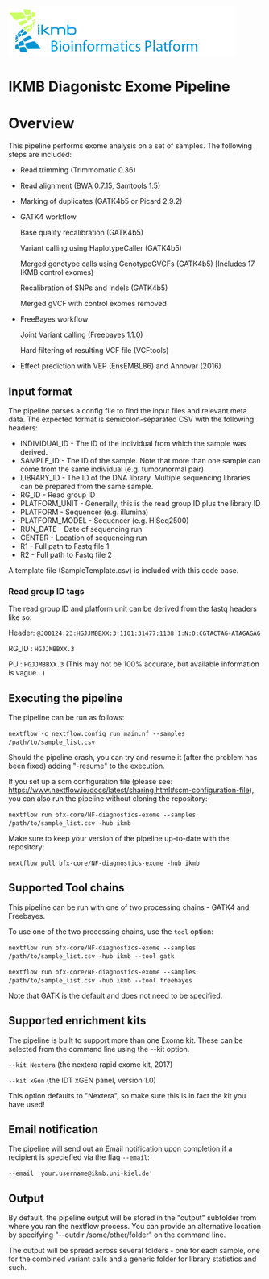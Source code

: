 ![](images/ikmb_bfx_logo.png)

# IKMB Diagonistc Exome Pipeline

# Overview

This pipeline performs exome analysis on a set of samples. The following steps are included:

* Read trimming (Trimmomatic 0.36)

* Read alignment (BWA 0.7.15, Samtools 1.5)

* Marking of duplicates (GATK4b5 or Picard 2.9.2)

* GATK4 workflow

  Base quality recalibration (GATK4b5)

  Variant calling using HaplotypeCaller (GATK4b5) 

  Merged genotype calls using GenotypeGVCFs (GATK4b5) [Includes 17 IKMB control exomes)

  Recalibration of SNPs and Indels (GATK4b5)

  Merged gVCF with control exomes removed

* FreeBayes workflow

  Joint Variant calling (Freebayes 1.1.0)

  Hard filtering of resulting VCF file (VCFtools)

* Effect prediction with VEP (EnsEMBL86) and Annovar (2016)

## Input format

The pipeline parses a config file to find the input files and relevant meta data. The expected format is semicolon-separated CSV with the following headers:

  * INDIVIDUAl_ID - The ID of the individual from which the sample was derived.
  * SAMPLE_ID - The ID of the sample. Note that more than one sample can come from the same individual (e.g. tumor/normal pair)
  * LIBRARY_ID - The ID of the DNA library. Multiple sequencing libraries can be prepared from the same sample.
  * RG_ID - Read group ID
  * PLATFORM_UNIT - Generally, this is the read group ID plus the library ID
  * PLATFORM - Sequencer (e.g. illumina)
  * PLATFORM_MODEL - Sequencer (e.g. HiSeq2500)
  * RUN_DATE - Date of sequencing run
  * CENTER - Location of sequencing run
  * R1 - Full path to Fastq file 1
  * R2 - Full path to Fastq file 2

A template file (SampleTemplate.csv) is included with this code base. 

### Read group ID tags

The read group ID and platform unit can be derived from the fastq headers like so:

Header: `@J00124:23:HGJJMBBXX:3:1101:31477:1138 1:N:0:CGTACTAG+ATAGAGAG`

RG_ID : `HGJJMBBXX.3`

PU : `HGJJMBBXX.3` (This may not be 100% accurate, but available information is vague...)

## Executing the pipeline

The pipeline can be run as follows:

`nextflow -c nextflow.config run main.nf --samples /path/to/sample_list.csv`

Should the pipeline crash, you can try and resume it (after the problem has been fixed) adding "-resume" to the execution. 

If you set up a scm configuration file (please see: https://www.nextflow.io/docs/latest/sharing.html#scm-configuration-file), you can also run the pipeline without cloning the repository:

`nextflow run bfx-core/NF-diagnostics-exome --samples /path/to/sample_list.csv -hub ikmb`

Make sure to keep your version of the pipeline up-to-date with the repository:

`nextflow pull bfx-core/NF-diagnostics-exome -hub ikmb`

## Supported Tool chains

This pipeline can be run with one of two processing chains - GATK4 and Freebayes. 

To use one of the two processing chains, use the `tool` option:

`nextflow run bfx-core/NF-diagnostics-exome --samples /path/to/sample_list.csv -hub ikmb --tool gatk`

`nextflow run bfx-core/NF-diagnostics-exome --samples /path/to/sample_list.csv -hub ikmb --tool freebayes`

Note that GATK is the default and does not need to be specified. 

## Supported enrichment kits

The pipeline is built to support more than one Exome kit. These can be selected from the command line using the --kit option.

`--kit Nextera` (the nextera rapid exome kit, 2017)

`--kit xGen` (the IDT xGEN panel, version 1.0)

This option defaults to "Nextera", so make sure this is in fact the kit you have used!

## Email notification

The pipeline will send out an Email notification upon completion if a recipient is speciefied via the flag `--email`:

`--email 'your.username@ikmb.uni-kiel.de'` 

## Output

By default, the pipeline output will be stored in the "output" subfolder from where you ran the nextflow process. You can provide an alternative location 
by specifying "--outdir /some/other/folder" on the command line. 

The output will be spread across several folders - one for each sample, one for the combined variant calls and a generic folder for library statistics and such. 
